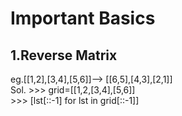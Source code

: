 # Important Basics 
## 1.Reverse Matrix  
eg.[[1,2],[3,4],[5,6]]--> [[6,5],[4,3],[2,1]]  
Sol. >>> grid=[[1,2,[3,4],[5,6]]  
     >>> [lst[::-1] for lst in grid[::-1]]
